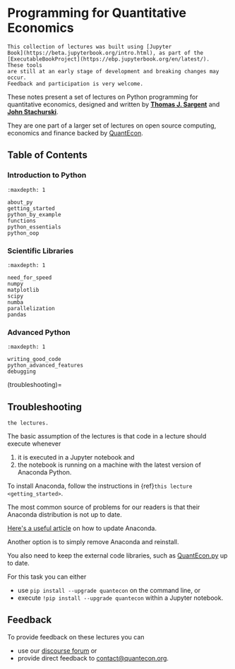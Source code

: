 # Programming for Quantitative Economics

```{note}
This collection of lectures was built using [Jupyter
Book](https://beta.jupyterbook.org/intro.html), as part of the
[ExecutableBookProject](https://ebp.jupyterbook.org/en/latest/).  These tools
are still at an early stage of development and breaking changes may occur.
Feedback and participation is very welcome.
```

These notes present a set of lectures on Python programming for quantitative economics, designed and written by **[Thomas J. Sargent](http://www.tomsargent.com/)** and **[John Stachurski](https://johnstachurski.net/)**.

They are one part of a larger set of lectures on open source computing,
economics and finance backed by [QuantEcon](https://quantecon.org).

## Table of Contents


### Introduction to Python

```{toctree}
:maxdepth: 1

about_py
getting_started
python_by_example
functions
python_essentials
python_oop
```

### Scientific Libraries

```{toctree}
:maxdepth: 1

need_for_speed
numpy
matplotlib
scipy
numba
parallelization
pandas
```

### Advanced Python

```{toctree}
:maxdepth: 1

writing_good_code
python_advanced_features
debugging
```



(troubleshooting)=

## Troubleshooting

```{note} This page is for readers experiencing errors when running the code from
the lectures.
```

The basic assumption of the lectures is that code in a lecture should
execute whenever

1.  it is executed in a Jupyter notebook and
2.  the notebook is running on a machine with the latest version of
    Anaconda Python.

To install Anaconda, follow the instructions in {ref}`this lecture <getting_started>`.

The most common source of problems for our
readers is that their Anaconda distribution is not up to date.

[Here\'s a useful article](https://www.anaconda.com/keeping-anaconda-date/) on how to
update Anaconda.

Another option is to simply remove Anaconda and reinstall.

You also need to keep the external code libraries, such as [QuantEcon.py](https://quantecon.org/quantecon-py) up to date.

For this task you can either

-   use `pip install --upgrade quantecon` on the command
    line, or
-   execute `!pip install --upgrade quantecon` within a
    Jupyter notebook.

## Feedback

To provide feedback on these lectures you can 

- use our [discourse forum](https://discourse.quantecon.org/) or
- provide direct feedback to <contact@quantecon.org>.
